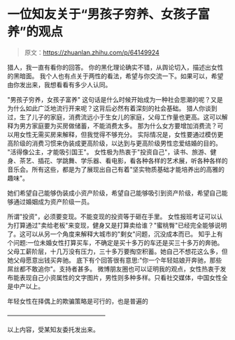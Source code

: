 # 一位知友关于“男孩子穷养、女孩子富养”的观点

> 原文：<https://zhuanlan.zhihu.com/p/64149924>

猎人，我一直有看你的回答。
你的黑化理论确实不错，从舆论切入，描述出女性的黑暗面。
我个人也有点关于两性的看法，希望与你交流一下。如果可以，希望由你发出来，我想看看有多少人认同。

"男孩子穷养，女孩子富养"
这句话是什么时候开始成为一种社会思潮的呢？又是为什么如此广泛地流行开来呢？这背后必然有着深刻的社会基础。
猎人你谈到过，生了儿子的家庭，消费流远小于生女儿的家庭，父母工作量也更高。这可以解释为男方家庭要为买房做储蓄，不能消费太多。
那为什么女方要增加消费流？可以用女性无需买房来解释，但我觉得不够充分。
实际情况是，女性要通过模仿更高阶级的消费习惯来伪装成更高阶级，以达到与更高阶级男性恋爱结婚的目的。
"活得像公主，才能吸引国王"。
女性极为热衷于"投资自己"，读书、旅游、健身、茶艺、插花、学跳舞、学乐器、看电影，看各种各样的艺术展，听各种各样的音乐会。所有这些，都是为了展现出自己有着"坚实物质基础才能培养出的高雅的趣味"。

她们希望自己能够伪装成小资产阶级，希望自己能够吸引到资产阶级，希望自己能够通过婚姻成为资产阶级一员。

所谓"投资"，必须要变现。不能变现的投资等于砸在手里。
女性报班考证可以认为打算通过"卖给老板"来变现，健身又是打算卖给谁？"蜜桃臀"已经完全能够说明了。这可以从另一个角度来解释大城市的"剩女"问题，沉没成本而已。
知乎上有个问题:一位未婚女性打算买车，不确定是买十多万的车还是买三十多万的奔驰。父母工薪阶层，十几万没有压力，三十多万要掏空积蓄。她自己不想花这么多，但她父母愿意出钱买奔驰。
底下有个回答很有意思:"你一个年轻姑娘开奔驰，那些屌丝都不敢追你"。支持者甚多。
微博朋友圈也可以证明我的观点，女性热衷于发布能表现自己小资属性的文字图片，男性则多种多样。只看社交媒体，中国女性全是中产以上。

年轻女性在择偶上的欺骗策略是可行的，也是普遍的

————————————————

以上内容，受某知友委托发出来。